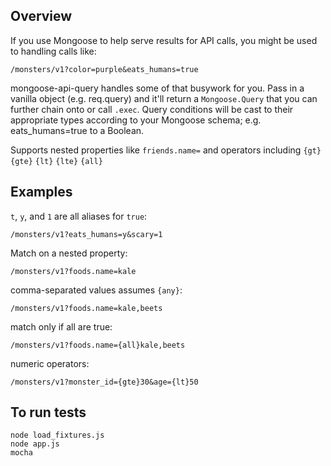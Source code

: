## Overview
If you use Mongoose to help serve results for API calls, you might be used to handling calls like:

    /monsters/v1?color=purple&eats_humans=true

mongoose-api-query handles some of that busywork for you. Pass in a vanilla object (e.g. req.query) and it'll return a `Mongoose.Query` that you can further chain onto or call `.exec`. Query conditions will be cast to their appropriate types according to your Mongoose schema; e.g. eats_humans=true to a Boolean.

Supports nested properties like `friends.name=` and operators including `{gt}` `{gte}` `{lt}` `{lte}` `{all}`

## Examples

`t`, `y`, and `1` are all aliases for `true`:

    /monsters/v1?eats_humans=y&scary=1

Match on a nested property:

    /monsters/v1?foods.name=kale

comma-separated values assumes `{any}`:

    /monsters/v1?foods.name=kale,beets

match only if all are true:

    /monsters/v1?foods.name={all}kale,beets

numeric operators:

    /monsters/v1?monster_id={gte}30&age={lt}50

## To run tests

```shell
node load_fixtures.js
node app.js
mocha
```